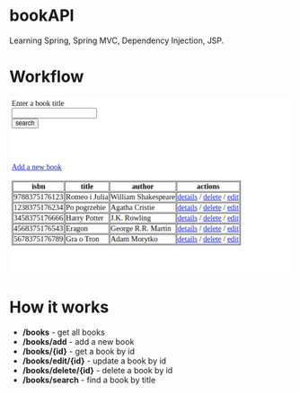 # bookAPI
Learning Spring, Spring MVC, Dependency Injection, JSP.
# Workflow
![Workflow](https://raw.githubusercontent.com/AdamMorytko/BookApi_2/master/src/main/webapp/WEB-INF/static/images/img_1.png)
# How it works
* <b>/books</b> - get all books<br>
* <b>/books/add</b> - add a new book<br>
* <b>/books/{id}</b> - get a book by id<br>
* <b>/books/edit/{id}</b> - update a book by id<br>
* <b>/books/delete/{id}</b> - delete a book by id
* <b>/books/search</b> - find a book by title
